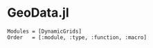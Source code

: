 # GeoData.jl

```@autodocs
Modules = [DynamicGrids]
Order   = [:module, :type, :function, :macro]
```
